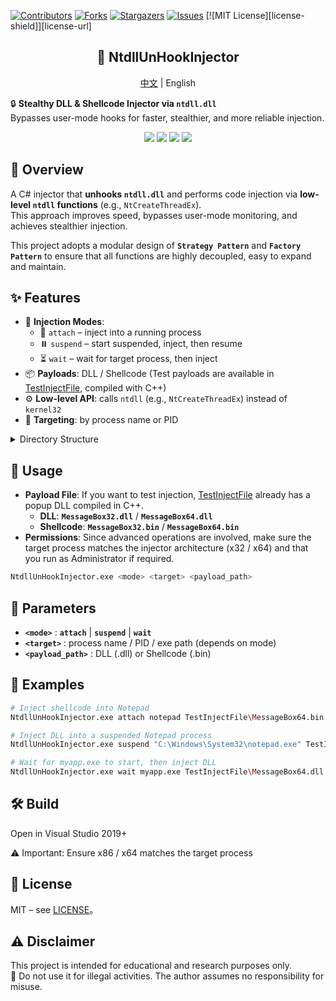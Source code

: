 [![Contributors][contributors-shield]][contributors-url]
[![Forks][forks-shield]][forks-url]
[![Stargazers][stars-shield]][stars-url]
[![Issues][issues-shield]][issues-url]
[![MIT License][license-shield]][license-url]

<div align="center">
  <h2 align="center">🧬 NtdllUnHookInjector</h3>

  <p align="center">
    <a href="https://github.com/Neillife/NtdllUnHookInjector/README_cn.md">中文</a> 
	| 
    English
  </p>
</div>

🔒 **Stealthy DLL & Shellcode Injector via `ntdll.dll`**  
Bypasses user-mode hooks for faster, stealthier, and more reliable injection.  

<p align="center">
  <img src="https://img.shields.io/badge/Platform-Windows-blue?logo=windows" />
  <img src="https://img.shields.io/badge/Language-C%23-purple?logo=csharp" />
  <img src="https://img.shields.io/badge/Build-Passing-brightgreen?logo=githubactions" />
  <img src="https://img.shields.io/badge/License-MIT-lightgrey?logo=open-source-initiative" />
</p>


## 📝 Overview
A C# injector that **unhooks `ntdll.dll`** and performs code injection via **low-level `ntdll` functions** (e.g., `NtCreateThreadEx`).  
This approach improves speed, bypasses user-mode monitoring, and achieves stealthier injection.  

This project adopts a modular design of **`Strategy Pattern`** and **`Factory Pattern`** to ensure that all functions are highly decoupled, easy to expand and maintain.

## ✨ Features
- 🧩 **Injection Modes**:  
  - 🔗 `attach` – inject into a running process  
  - ⏸️ `suspend` – start suspended, inject, then resume  
  - ⏳ `wait` – wait for target process, then inject  
- 📦 **Payloads**: DLL / Shellcode  (Test payloads are available in [TestInjectFile](https://github.com/Neillife/NtdllUnHookInjector/TestInjectFile), compiled with C++)
- ⚙️ **Low-level API**: calls `ntdll` (e.g., `NtCreateThreadEx`) instead of `kernel32`  
- 🎯 **Targeting**: by process name or PID  

<details>
  <summary>Directory Structure</summary>

```bash
NtdllUnHookInjector/
├── Core/
│   ├── Payloads/              # Injection payloads
│   ├── Services/              # Injection services
│   └── Strategies/            # Injection strategies
├── Native/                    # Windows API bindings
└── TestInjectFile/            # Sample Dll and shellcode
```
</details>


## 🚀 Usage
- **Payload File**: If you want to test injection, [TestInjectFile](https://github.com/Neillife/NtdllUnHookInjector/TestInjectFile) already has a popup DLL compiled in C++.
  - **DLL**: **`MessageBox32.dll`** / **`MessageBox64.dll`**
  - **Shellcode**: **`MessageBox32.bin`** / **`MessageBox64.bin`**
- **Permissions**: Since advanced operations are involved, make sure the target process matches the injector architecture (x32 / x64) and that you run as Administrator if required.

```bash
NtdllUnHookInjector.exe <mode> <target> <payload_path>
```


## 🔹 Parameters

- **`<mode>`** : **`attach`** | **`suspend`** | **`wait`**
- **`<target>`** : process name / PID / exe path (depends on mode)
- **`<payload_path>`** : DLL (.dll) or Shellcode (.bin)


## 🔹 Examples

```bash
# Inject shellcode into Notepad
NtdllUnHookInjector.exe attach notepad TestInjectFile\MessageBox64.bin

# Inject DLL into a suspended Notepad process
NtdllUnHookInjector.exe suspend "C:\Windows\System32\notepad.exe" TestInjectFile\MessageBox64.dll

# Wait for myapp.exe to start, then inject DLL
NtdllUnHookInjector.exe wait myapp.exe TestInjectFile\MessageBox64.dll
```


## 🛠️ Build

Open in Visual Studio 2019+

⚠️ Important: Ensure x86 / x64 matches the target process


## 📜 License

MIT – see [LICENSE](https://github.com/Neillife/NtdllUnHookInjector/LICENSE)。


## ⚠️ Disclaimer
This project is intended for educational and research purposes only.  
🚫 Do not use it for illegal activities. The author assumes no responsibility for misuse.





[contributors-shield]: https://img.shields.io/github/contributors/Neillife/NtdllUnHookInjector.svg?style=for-the-badge
[contributors-url]: https://github.com/Neillife/NtdllUnHookInjector/graphs/contributors
[forks-shield]: https://img.shields.io/github/forks/Neillife/NtdllUnHookInjector.svg?style=for-the-badge
[forks-url]: https://github.com/Neillife/NtdllUnHookInjector/network/members
[stars-shield]: https://img.shields.io/github/stars/Neillife/NtdllUnHookInjector.svg?style=for-the-badge
[stars-url]: https://github.com/Neillife/NtdllUnHookInjector/stargazers
[issues-shield]: https://img.shields.io/github/issues/Neillife/NtdllUnHookInjector.svg?style=for-the-badge
[issues-url]: https://github.com/Neillife/NtdllUnHookInjector/issues
<!--[license-shield]: https://img.shields.io/github/license/Neillife/NtdllUnHookInjector.svg?style=for-the-badge
[license-url]: https://github.com/Neillife/NtdllUnHookInjector/blob/master/LICENSE-->
